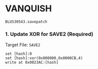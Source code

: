 #  VANQUISH 

`BLUS30543.savepatch`

### 1. Update XOR for SAVE2 (Required)

Target File: `SAVE2`

```
set [hash]:0
set [hash]:xor(0x000000,0x0000CB,4)
write at 0x0023AC:[hash]
```

